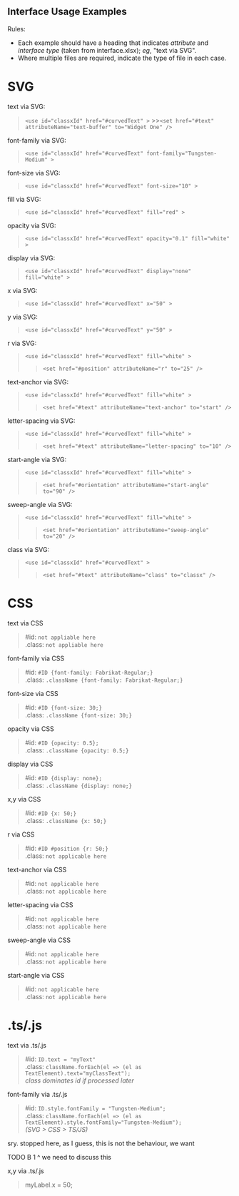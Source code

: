 Interface Usage Examples
-
Rules:
* Each example should have a heading that indicates *attribute* and *interface type* (taken from interface.xlsx); *eg*, "text via SVG".
* Where multiple files are required, indicate the type of file in each case.


SVG
=
text via SVG:
   >`<use id="classxId" href="#curvedText" >`
      >>`<set href="#text" attributeName="text-buffer" to="Widget One" />`

font-family via SVG:
   >`<use id="classxId" href="#curvedText" font-family="Tungsten-Medium" >`

font-size via SVG:
   >`<use id="classxId" href="#curvedText" font-size="10" >`

fill via SVG:
  >`<use id="classxId" href="#curvedText" fill="red" >`

opacity via SVG:
  >`<use id="classxId" href="#curvedText" opacity="0.1" fill="white" >`

display via SVG:
>`<use id="classxId" href="#curvedText" display="none" fill="white" >`

x via SVG:
>`<use id="classxId" href="#curvedText" x="50" >`

y via SVG:
>`<use id="classxId" href="#curvedText" y="50" >`

r via SVG:
>`<use id="classxId" href="#curvedText" fill="white" >`
>>`<set href="#position" attributeName="r" to="25" />`

text-anchor via SVG:
>`<use id="classxId" href="#curvedText" fill="white" >`
>>`<set href="#text" attributeName="text-anchor" to="start" />`

letter-spacing via SVG:
>`<use id="classxId" href="#curvedText" fill="white" >`
>>`<set href="#text" attributeName="letter-spacing" to="10" />`

start-angle via SVG:
>`<use id="classxId" href="#curvedText" fill="white" >`
>>`<set href="#orientation" attributeName="start-angle" to="90" />`

sweep-angle via SVG:
>`<use id="classxId" href="#curvedText" fill="white" >`
>>`<set href="#orientation" attributeName="sweep-angle" to="20" />`

class via SVG:
>`<use id="classxId" href="#curvedText" >`
>>`<set href="#text" attributeName="class" to="classx" />`

CSS
=
text via CSS
>#id:  `not appliable here`\
>.class: `not appliable here`

font-family via CSS
>#id: `#ID {font-family: Fabrikat-Regular;}`\
>.class: `.className {font-family: Fabrikat-Regular;}`

font-size via CSS
>#id: `#ID {font-size: 30;}`\
>.class: `.className {font-size: 30;}`

opacity via CSS
>#id: `#ID {opacity: 0.5};`\
>.class: `.className {opacity: 0.5;}`

display via CSS
>#id: `#ID {display: none};`\
>.class: `.className {display: none;}`

x,y via CSS
>#id:  `#ID {x: 50;}`\
>.class: `.className {x: 50;}`

r via CSS
>#id:  `#ID #position {r: 50;}`\
>.class: `not applicable here`

text-anchor via CSS
>#id:  `not applicable here`\
>.class: `not applicable here`

letter-spacing via CSS
>#id:  `not applicable here`\
>.class: `not applicable here`

sweep-angle via CSS
>#id:  `not applicable here`\
>.class: `not applicable here`


start-angle via CSS
>#id:  `not applicable here`\
>.class: `not applicable here`

.ts/.js
=
text via .ts/.js
>#id: `ID.text = "myText"`\
>.class: `className.forEach(el => (el as TextElement).text="myClassText");`\
*class dominates id if processed later*

font-family via .ts/.js
>#id: `ID.style.fontFamily = "Tungsten-Medium";`\
>.class: `className.forEach(el => (el as TextElement).style.fontFamily="Tungsten-Medium");`\
*(SVG > CSS > TS/JS)*

sry. stopped here, as I guess, this is not the behaviour, we want

TODO B 1 ^ we need to discuss this

x,y via .ts/.js
>myLabel.x = 50;